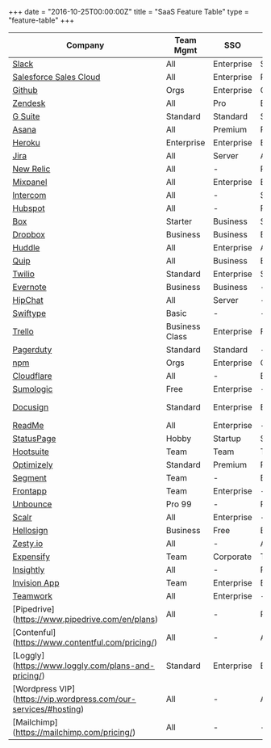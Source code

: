 +++
date = "2016-10-25T00:00:00Z"
title = "SaaS Feature Table"
type = "feature-table"
+++

| Company	| Team Mgmt | SSO | RBAC | Audit Log | Support+ | Security+ | Change Mgmt | Reporting+ | Integrations+ | Deployment |
|---------|-----------|-----|------|-----------|--------------|----------|-------------|-----------|--------------|--------------------|
| [Slack](https://slack.com/pricing) | All	| Enterprise | Standard | Plus | Plus | All | - | Enterprise | Tiers | Cloud |
| [Salesforce Sales Cloud](https://goo.gl/qp2AnG) | All | Enterprise | Pro | All | Unlimited | All | Unlimited | Enterprise | Enterprise | Cloud |
| [Github](https://github.com/business/features) | Orgs | Enterprise | Orgs | Orgs | - | - | Enterprise | Enterprise | All | Private/Cloud |
| [Zendesk](https://goo.gl/CdHk4B) | All	| Pro	| Enterprise | Enterprise	| Pro	| All	| Enterprise | Enterprise | Team | Cloud |
| [G Suite](https://gsuite.google.com/pricing.html) | Standard | Standard | Standard | Unlimited | Standard | Unlimited | - | Unlimited | All | Cloud |
| [Asana](https://asana.com/pricing) | All | Premium | Premium | - | Premium | All | - | Premium | All | Cloud |
| [Heroku](https://www.heroku.com/enterprise) | Enterprise | Enterprise | Enterprise | - | Enterprise | All | - | Enterprise | All | Cloud |
| [Jira](https://goo.gl/6eSQx7) | All | Server | All | All | - | All | Server | All | Varies | Private/Cloud |
| [New Relic](https://goo.gl/ylRny7) | All | - | Pro | - | Pro | Pro | - | All | Pro | Cloud |
| [Mixpanel](https://mixpanel.com/pricing) | All | Enterprise | Enterprise | - | Enterprise | Enterprise | - | Startup | Business | Cloud |
| [Intercom](https://intercom.com/pricing) | All | - | Standard | - | - | All | All | Standard | Standard | Cloud |
| [Hubspot](https://goo.gl/jaojKD) | All | - | Pro | - | - | All | - | Enterprise | Pro | Cloud |
| [Box](https://box.com/pricing) | Starter | Business | Starter | Business | Enterprise | Starter | - | Business | Enterprise | Cloud |
| [Dropbox](https://dropbox.com/pricing) | Business | Business | Business | Business | - | Pro | - | - | Pro | Cloud |
| [Huddle](https://huddle.com/pricing) | All | Enterprise | All | All | Enterprise | All | - | Enterprise | Enterprise | Private/Cloud |
| [Quip](https://quip.com/pricing) | All | Business | Business | Enterprise | Enterprise | Enterprise | - | - | All | Cloud |
| [Twilio](https://twilio.com/enterprise) | Standard | Enterprise | Standard | Enterprise | Standard | Standard | Enterprise | Enterprise | Standard | Cloud |
| [Evernote](https://evernote.com/business/) | Business | Business | - | - | Business | - | - | All | Cloud |
| [HipChat](https://www.hipchat.com/pricing) | All | Server | - | - | - | Server | Server | - | All | Private/Cloud |
| [Swiftype](https://swiftype.com/pricing) | Basic | - | - | Business | Premium | Premium | - | Business | Standard | Cloud |
| [Trello](https://trello.com/pricing) | Business Class | Enterprise | Free | - | Enterprise | Enterprise | - | Yes | Free | Cloud |
| [Pagerduty](https://pagerduty.com/pricing) | Standard | Standard | - | - | Enterprise | - | - | Standard | Standard | Cloud |
| [npm](https://www.npmjs.com/pricing) | Orgs | Enterprise | Orgs | Enterprise | - | Enterprise | Enterprise | Org | Enterprise | Private/Cloud |
| [Cloudflare](https://goo.gl/ONuULX) | All	| - | Enterprise | - | Enterprise | Business | - | - | Enterprise | Cloud |
| [Sumologic](https://sumologic.com/pricing) | Free | Enterprise | - | Free | Enterprise | Enterprise | - |  | Professional | Cloud |
| [Docusign](https://docusign.com/pricing) | Standard | Enterprise | Enterprise | Personal | Business Premium | Free | Personal | Personal | Personal | Cloud |
| [ReadMe](https://readme.io/pricing) | All | Enterprise | - | Enterprise | Enterprise | - | Enterprise | - | - | Private/Cloud |
| [StatusPage](https://statuspage.io/pricing) | Hobby | Startup | Startup | Hobby | - | Business | - |  | Yes | Cloud |
| [Hootsuite](https://hootsuite.com/plans) | Team | Team | Team | - | Business | Free | - | Professional | Free | Cloud |
| [Optimizely](https://www.optimizely.com/plans/) | Standard | Premium | Professional | Premium | Standard | Premium | - |  | Standard | Cloud |
| [Segment](https://segment.com/pricing) | Team | - | Business | - | Business | - | - | - | Developer | Cloud |
| [Frontapp](https://frontapp.com/pricing) | Team | Enterprise | - | - | - | - | - | Premium | Team | Cloud |
| [Unbounce](https://unbounce.com/pricing) | Pro 99 | - | Pro 99 | - | - | Pro 99 | - |  | Starter | Cloud |
| [Scalr](http://www.scalr.com/pricing.html) | All | Enterprise | - | Enterprise | - | - | Enterprise | - | All | Private/Cloud |
| [Hellosign](https://www.hellosign.com/info/pricing) | Business | Free | Business | Free | - | Business | - | Business | All | Cloud |
| [Zesty.io](https://www.zesty.io/pricing/) | All	| - | All | - | All | All | - | All | All | Cloud |
| [Expensify](https://goo.gl/3DZ6Q7) | Team	| Corporate | Team | - | Enterprise | All | - | Corp | Tiered | Cloud |
| [Insightly](https://insightly.com/pricing) | All | - | Professional | - | Professional | All | - | All | All | Cloud |
| [Invision App](https://invisionapp.com/plans) | Team	| Enterprise | Enterprise | - | - | Tiers | - | - | Enterprise | Cloud |
| [Teamwork](https://teamwork.com/pricing) | All	| Enterprise | - | - | Enterprise | Enterprise | - | Enterprise | All | Cloud |
| [Pipedrive] (https://www.pipedrive.com/en/plans) | All | - | Platinum | - | Platinum | - | - | All | All | Cloud |
| [Contenful] (https://www.contentful.com/pricing/) | All | - |  All | - | Large | - | - | - | All | Cloud |
| [Loggly] (https://www.loggly.com/plans-and-pricing/) | Standard | Enterprise | Enterprise | Enterprise | Pro | - | - | All | Enterprise | Cloud |
| [Wordpress VIP] (https://vip.wordpress.com/our-services/#hosting) | All | - | All | - | Premium | All | All | - | - | Cloud |
| [Mailchimp] (https://mailchimp.com/pricing/) | All | - | - | - |Pro Marketer | - | - | Pro Marketer | All | Cloud |
